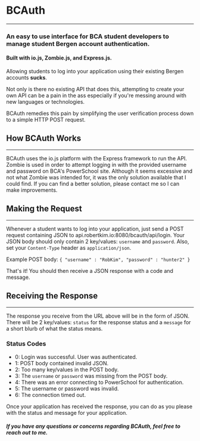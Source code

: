 # BCAuth
---
### An easy to use interface for BCA student developers to manage student Bergen account authentication.
#### Built with io.js, Zombie.js, and Express.js.

Allowing students to log into your application using their existing Bergen accounts **sucks**. 

Not only is there no existing API that does this, attempting to create your own API can be a pain in the ass especially if you're messing around with new languages or technologies.

BCAuth remedies this pain by simplifying the user verification process down to a simple HTTP POST request.

## How BCAuth Works
---
BCAuth uses the io.js platform with the Express framework to run the API. Zombie is used in order to attempt logging in with the provided username and password on BCA's PowerSchool site. Although it seems excessive and not what Zombie was intended for, it was the only solution available that I could find. If you can find a better solution, please contact me so I can make improvements.

## Making the Request
---
Whenever a student wants to log into your application, just send a POST request containing JSON to api.robertkim.io:8080/bcauth/api/login. Your JSON body should only contain 2 key/values: `username` and `password`. Also, set your `Content-Type` header as `application/json`.

Example POST body:
`{ "username" : "RobKim", "password" : "hunter2" }` 

That's it! You should then receive a JSON response with a code and message.

## Receiving the Response
---
The response you receive from the URL above will be in the form of JSON. There will be 2 key/values: `status` for the response status and a `message` for a short blurb of what the status means.

### Status Codes
* 0: Login was successful. User was authenticated.
* 1: POST body contained invalid JSON.
* 2: Too many key/values in the POST body.
* 3: The `username` or `password` was missing from the POST body.
* 4: There was an error connecting to PowerSchool for authentication.
* 5: The username or password was invalid.
* 6: The connection timed out.

Once your application has received the response, you can do as you please with the status and message for your application.

##### If you have any questions or concerns regarding BCAuth, feel free to reach out to me.
